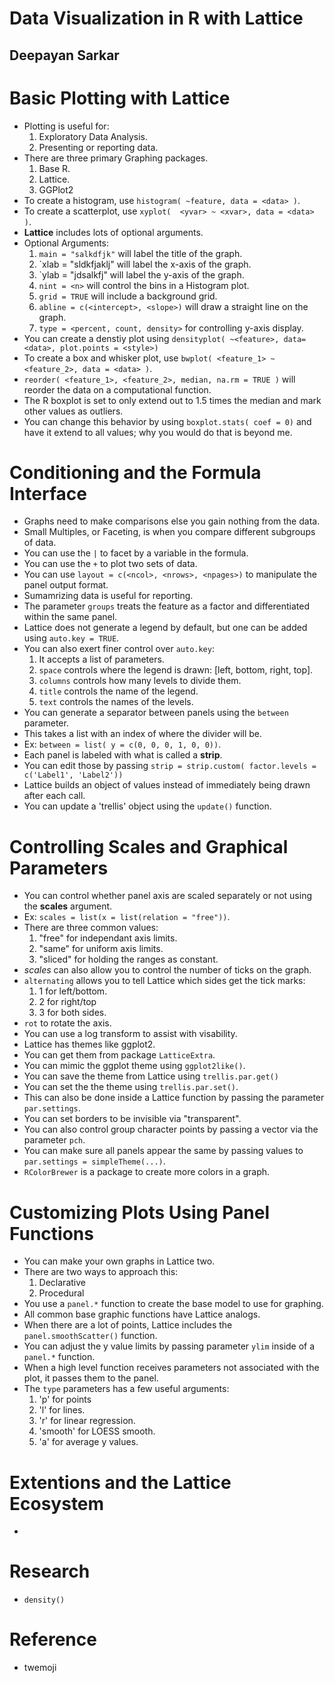 # Data Visualization in R with Lattice
## Deepayan Sarkar

# Basic Plotting with Lattice
- Plotting is useful for:
	1. Exploratory Data Analysis.
	2. Presenting or reporting data.
- There are three primary Graphing packages.
	1. Base R.
	2. Lattice.
	3. GGPlot2
- To create a histogram, use `histogram( ~feature, data = <data> )`.
- To create a scatterplot, use `xyplot(  <yvar> ~ <xvar>, data = <data> )`.
- **Lattice** includes lots of optional arguments.
- Optional Arguments:
	1. `main = "salkdfjk"` will label the title of the graph.
	2. `xlab = "sldkfjaklj" will label the x-axis of the graph.
	3. `ylab = "jdsalkfj" will label the y-axis of the graph.
	4. `nint = <n>` will control the bins in a Histogram plot.
	5. `grid = TRUE` will include a background grid.
	6. `abline = c(<intercept>, <slope>)` will draw a straight line on the graph.
	7. `type = <percent, count, density>` for controlling y-axis display.
- You can create a denstiy plot using `densityplot( ~<feature>, data=<data>, plot.points = <style>)`
- To create a box and whisker plot, use `bwplot( <feature_1> ~ <feature_2>, data = <data> )`.
- `reorder( <feature_1>, <feature_2>, median, na.rm = TRUE )` will reorder the data on a computational function.
- The R boxplot is set to only extend out to 1.5 times the median and mark other values as outliers.
- You can change this behavior by using `boxplot.stats( coef = 0)` and have it extend to all values; why you would do that is beyond me.

# Conditioning and the Formula Interface
- Graphs need to make comparisons else you gain nothing from the data.
- Small Multiples, or Faceting, is when you compare different subgroups of data.
- You can use the `|` to facet by a variable in the formula.
- You can use the `+` to plot two sets of data.
- You can use `layout = c(<ncol>, <nrows>, <npages>)` to manipulate the panel output format.
- Sumamrizing data is useful for reporting.
- The parameter `groups` treats the feature as a factor and differentiated within the same panel.
- Lattice does not generate a legend by default, but one can be added using `auto.key = TRUE`.
- You can also exert finer control over `auto.key`:
	1. It accepts a list of parameters.
	2. `space` controls where the legend is drawn: [left, bottom, right, top].
	3. `columns` controls how many levels to divide them.
	4. `title` controls the name of the legend.
	5. `text` controls the names of the levels.
- You can generate a separator between panels using the `between` parameter.
- This takes a list with an index of where the divider will be.
- Ex: `between = list( y = c(0, 0, 0, 1, 0, 0))`.
- Each panel is labeled with what is called a **strip**.
- You can edit those by passing `strip = strip.custom( factor.levels = c('Label1', 'Label2'))`
- Lattice builds an object of values instead of immediately being drawn after each call.
- You can update a 'trellis' object using the `update()` function.

# Controlling Scales and Graphical Parameters
- You can control whether panel axis are scaled separately or not using the **scales** argument.
- Ex: `scales = list(x = list(relation = "free"))`.
- There are three common values: 
	1. "free" for independant axis limits.
	2. "same" for uniform axis limits.
	3. "sliced" for holding the ranges as constant.
- *scales* can also allow you to control the number of ticks on the graph.
- `alternating` allows you to tell Lattice which sides get the tick marks:
	1. 1 for left/bottom.
	2. 2 for right/top
	3. 3 for both sides.
- `rot` to rotate the axis.
- You can use a log transform to assist with visability.
- Lattice has themes like ggplot2.
- You can get them from package `LatticeExtra`.
- You can mimic the ggplot theme using `ggplot2like()`.
- You can save the theme from Lattice using `trellis.par.get()`
- You can set the the theme using `trellis.par.set()`.
- This can also be done inside a Lattice function by passing the parameter `par.settings`.
- You can set borders to be invisible via "transparent".
- You can also control group character points by passing a vector via the parameter `pch`.
- You can make sure all panels appear the same by passing values to `par.settings = simpleTheme(...)`.
- `RColorBrewer` is a package to create more colors in a graph.


# Customizing Plots Using Panel Functions
- You can make your own graphs in Lattice two.
- There are two ways to approach this:
	1. Declarative
	2. Procedural
- You use a `panel.*` function to create the base model to use for graphing.
- All common base graphic functions have Lattice analogs.
- When there are a lot of points, Lattice includes the `panel.smoothScatter()` function.
- You can adjust the y value limits by passing parameter `ylim` inside of a `panel.*` function.
- When a high level function receives parameters not associated with the plot, it passes them to the panel.
- The `type` parameters has a few useful arguments:
	1. 'p' for points
	2. 'l' for lines.
	3. 'r' for linear regression.
	4. 'smooth' for LOESS smooth.
	5. 'a' for average y values.

# Extentions and the Lattice Ecosystem
-


# Research
- `density()`

# Reference
- twemoji